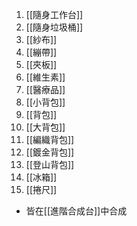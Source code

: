 1. [[隨身工作台]]
2. [[隨身垃圾桶]]
3. [[紗布]]
4. [[繃帶]]
5. [[夾板]]
6. [[維生素]]
7. [[醫療品]]
8. [[小背包]]
9. [[背包]]
10. [[大背包]]
11. [[編織背包]]
12. [[鍍金背包]]
13. [[登山背包]]
14. [[冰箱]]
15. [[捲尺]]
- 皆在[[進階合成台]]中合成